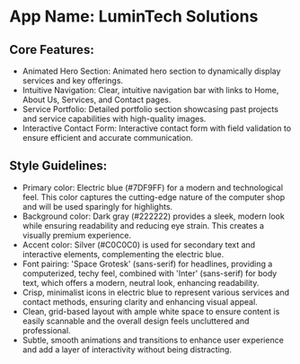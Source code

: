 # **App Name**: LuminTech Solutions

## Core Features:

- Animated Hero Section: Animated hero section to dynamically display services and key offerings.
- Intuitive Navigation: Clear, intuitive navigation bar with links to Home, About Us, Services, and Contact pages.
- Service Portfolio: Detailed portfolio section showcasing past projects and service capabilities with high-quality images.
- Interactive Contact Form: Interactive contact form with field validation to ensure efficient and accurate communication.

## Style Guidelines:

- Primary color: Electric blue (#7DF9FF) for a modern and technological feel. This color captures the cutting-edge nature of the computer shop and will be used sparingly for highlights.
- Background color: Dark gray (#222222) provides a sleek, modern look while ensuring readability and reducing eye strain. This creates a visually premium experience.
- Accent color: Silver (#C0C0C0) is used for secondary text and interactive elements, complementing the electric blue.
- Font pairing: 'Space Grotesk' (sans-serif) for headlines, providing a computerized, techy feel, combined with 'Inter' (sans-serif) for body text, which offers a modern, neutral look, enhancing readability.
- Crisp, minimalist icons in electric blue to represent various services and contact methods, ensuring clarity and enhancing visual appeal.
- Clean, grid-based layout with ample white space to ensure content is easily scannable and the overall design feels uncluttered and professional.
- Subtle, smooth animations and transitions to enhance user experience and add a layer of interactivity without being distracting.